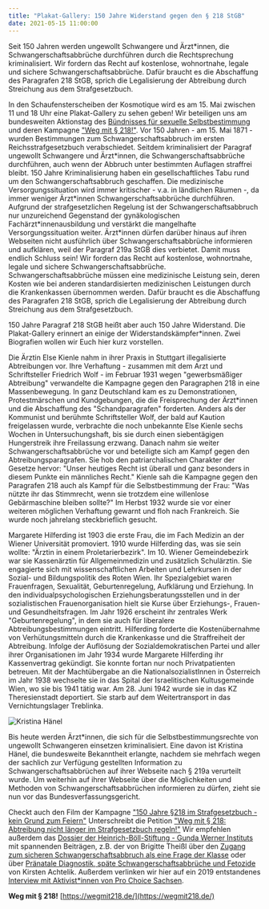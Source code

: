 ```yaml
---
title: "Plakat-Gallery: 150 Jahre Widerstand gegen den § 218 StGB"
date: 2021-05-15 11:00:00
---
```

Seit 150 Jahren werden ungewollt Schwangere und Ärzt\*innen, die Schwangerschaftsabbrüche durchführen durch die Rechtsprechung kriminalisiert. 
Wir fordern das Recht auf kostenlose, wohnortnahe, legale und sichere Schwangerschaftsabbrüche. Dafür braucht es die Abschaffung des Paragrafen 218 StGB, 
sprich die Legalisierung der Abtreibung durch Streichung aus dem Strafgesetzbuch.  

In den Schaufensterscheiben der Kosmotique wird es am 15. Mai zwischen 11 und 18 Uhr eine Plakat-Gallery zu sehen geben! Wir beteiligen uns am bundesweiten 
Aktionstag des [Bündnisses für sexuelle Selbstbestimmung](https://www.sexuelle-selbstbestimmung.de) und deren Kampagne ["Weg mit § 218!"](https://wegmit218.de/). 
Vor 150 Jahren - am 15. Mai 1871 - wurden Bestimmungen zum Schwangerschaftsabbruch im ersten Reichsstrafgesetzbuch verabschiedet. Seitdem kriminalisiert 
der Paragraf ungewollt Schwangere und Ärzt\*innen, die Schwangerschaftsabbrüche durchführen, auch wenn der Abbruch unter bestimmten Auflagen straffrei bleibt. 
150 Jahre Kriminalisierung haben ein gesellschaftliches Tabu rund um den Schwangerschaftsabbruch geschaffen. Die medizinische Versorgungssituation wird immer 
kritischer - v.a. in ländlichen Räumen -, da immer weniger Ärzt\*innen Schwangerschaftsabbrüche durchführen. Aufgrund der strafgesetzlichen Regelung ist der 
Schwangerschaftsabbruch nur unzureichend Gegenstand der gynäkologischen Fachärzt\*innenausbildung und verstärkt die mangelhafte Versorgungssituation weiter. 
Ärzt\*innen dürfen darüber hinaus auf ihren Webseiten nicht ausführlich über Schwangerschaftsabbrüche informieren und aufklären, weil der Paragraf 219a StGB 
dies verbietet. 
Damit muss endlich Schluss sein! Wir fordern das Recht auf kostenlose, wohnortnahe, legale und sichere Schwangerschaftsabbrüche. 
Schwangerschaftsabbrüche müssen eine medizinische Leistung sein, deren Kosten wie bei anderen standardisierten medizinischen Leistungen durch 
die Krankenkassen übernommen werden. Dafür braucht es die Abschaffung des Paragrafen 218 StGB, sprich die Legalisierung der Abtreibung durch Streichung aus 
dem Strafgesetzbuch.

150 Jahre Paragraf 218 StGB heißt aber auch 150 Jahre Widerstand. Die Plakat-Gallery erinnert an einige der Widerstandskämpfer\*innen. 
Zwei Biografien wollen wir Euch hier kurz vorstellen.

Die Ärztin Else Kienle nahm in ihrer Praxis in Stuttgart illegalisierte Abtreibungen vor. Ihre Verhaftung - zusammen mit dem Arzt und Schriftsteller Friedrich Wolf - 
im Februar 1931 wegen "gewerbsmäßiger Abtreibung" verwandelte die Kampagne gegen den Paragraphen 218 in eine Massenbewegung. In ganz Deutschland kam es zu 
Demonstrationen, Protestmärschen und Kundgebungen, die die Freisprechung der Ärzt\*innen und die Abschaffung des "Schandparagrafen" forderten. Anders als 
der Kommunist und berühmte Schriftsteller Wolf, der bald auf Kaution freigelassen wurde, verbrachte die noch unbekannte Else Kienle sechs Wochen in Untersuchungshaft, 
bis sie durch einen siebentägigen Hungerstreik ihre Freilassung erzwang. Danach nahm sie weiter Schwangerschaftsabbrüche vor und beteiligte sich am Kampf gegen den 
Abtreibungsparagrafen. Sie hob den patriarchalischen Charakter der Gesetze hervor: "Unser heutiges Recht ist überall und ganz besonders in diesem Punkte ein 
männliches Recht." Kienle sah die Kampagne gegen den Paragrafen 218 auch als Kampf für die Selbstbestimmung der Frau: "Was nützte ihr das Stimmrecht, wenn sie 
trotzdem eine willenlose Gebärmaschine bleiben sollte?" 
Im Herbst 1932 wurde sie vor einer weiteren möglichen Verhaftung gewarnt und floh nach Frankreich. Sie wurde noch jahrelang steckbrieflich gesucht. 

Margarete Hilferding ist 1903 die erste Frau, die im Fach Medizin an der Wiener Universität promoviert. 1910 wurde Hilferding das, was sie sein wollte: 
"Ärztin in einem Proletarierbezirk". Im 10. Wiener Gemeindebezirk war sie Kassenärztin für Allgemeinmedizin und zusätzlich Schulärztin. Sie engagierte sich 
mit wissenschaftlichen Arbeiten und Lehrkursen in der Sozial- und Bildungspolitik des Roten Wien. Ihr Spezialgebiet waren Frauenfragen, Sexualität, Geburtenregelung, 
Aufklärung und Erziehung. In den individualpsychologischen Erziehungsberatungsstellen und in der sozialistischen Frauenorganisation hielt sie Kurse über Erziehungs-, 
Frauen- und Gesundheitsfragen. Im Jahr 1926 erscheint ihr zentrales Werk "Geburtenregelung", in dem sie auch für liberalere Abtreibungsbestimmungen eintritt.
Hilferding forderte die Kostenübernahme von Verhütungsmitteln durch die Krankenkasse und die Straffreiheit der Abtreibung. Infolge der Auflösung der Sozialdemokratischen 
Partei und aller ihrer Organisationen im Jahr 1934 wurde Margarete Hilferding ihr Kassenvertrag gekündigt. Sie konnte fortan nur noch Privatpatienten betreuen. 
Mit der Machtübergabe an die NationalsozialistInnen in Österreich im Jahr 1938 wechselte sie in das Spital der Israelitischen Kultusgemeinde Wien, wo sie bis 1941 
tätig war. Am 28. Juni 1942 wurde sie in das KZ Theresienstadt deportiert. Sie starb auf dem Weitertransport in das Vernichtungslager Treblinka. 

![Kristina Hänel](/images/wegmit218_kristinahaenel.png)

Bis heute werden Ärzt\*innen, die sich für die Selbstbestimmungsrechte von ungewollt Schwangeren einsetzen kriminalisiert. Eine davon ist Kristina Hänel, 
die bundesweite Bekanntheit erlangte, nachdem sie mehrfach wegen der sachlich zur Verfügung gestellten Information zu Schwangerschaftsabbrüchen auf ihrer 
Webseite nach § 219a verurteilt wurde. Um weiterhin auf ihrer Webseite über die Möglichkeiten und Methoden von Schwangerschaftsabbrüchen informieren zu dürfen, 
zieht sie nun vor das Bundesverfassungsgericht.

Checkt auch den Film der Kampagne ["150 Jahre §218 im Strafgesetzbuch - kein Grund zum Feiern"](https://www.youtube.com/watch?v=BA1ItlTnAyU)
Unterschreibt die Petition ["Weg mit § 218: Abtreibung nicht länger im Strafgesetzbuch regeln!"](https://www.change.org/p/alle-demokratische-parteien-abtreibung-nicht-l%C3%A4nger-im-strafgesetzbuch-regeln)
Wir empfehlen außerdem das [Dossier der Heinrich-Böll-Stiftung - Gunda Werner Instituts](https://www.gwi-boell.de/de/150-jahrestag-des-ss218) mit spannenden Beiträgen, 
z.B. der von Brigitte Theißl über den [Zugang zum sicheren Schwangerschaftsabbruch als eine Frage der Klasse](https://www.gwi-boell.de/de/2021/05/06/klassenkampf-im-uterus) 
oder über [Pränatale Diagnostik, späte Schwangerschaftsabbrüche und Fetozide](https://www.gwi-boell.de/de/2021/05/10/leerstellen-diskutieren-und-regeln) von Kirsten Achtelik. 
Außerdem verlinken wir hier auf ein 2019 entstandenes [Interview mit Aktivist\*innen von Pro Choice Sachsen](https://weiterdenken.de/de/2019/10/19/feministische-kaempfe-fuer-reproduktive-rechte-weltweit).

**Weg mit § 218!** [https://wegmit218.de/](https://wegmit218.de/)
